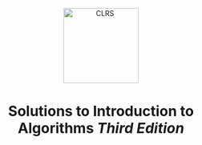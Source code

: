 <p align="center">
  <img src="https://i.imgur.com/ESwjKaR.png" height="150" alt="CLRS">
</p>

<div align="center">

# Solutions to **Introduction to Algorithms** _Third Edition_
